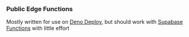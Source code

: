 ### Public Edge Functions

Mostly written for use on [Deno Deploy](https://deno.com/deploy), but should
work with [Supabase Functions](https://supabase.com/edge-functions) with little effort
